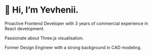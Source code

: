 # 👋 Hi, I’m Yevhenii.

Proactive Frontend Developer with 3 years of commercial experience in React development.

Passionate about Three.js visualisation.

Former Design Engineer with a strong background in CAD modeling. 
